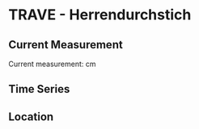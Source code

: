 # TRAVE - Herrendurchstich

## Current Measurement

Current measurement: <Value topic="rivers/pegel-online/TRAVE/Herrendurchstich/measurementValue"/> cm

## Time Series

<TimeSeries topic="rivers/pegel-online/TRAVE/Herrendurchstich/measurementValue" period="week" />

## Location

<WorldMap>
  <Marker lat="None" lon="None" labelTopic="rivers/pegel-online/TRAVE/Herrendurchstich" />
</WorldMap>
